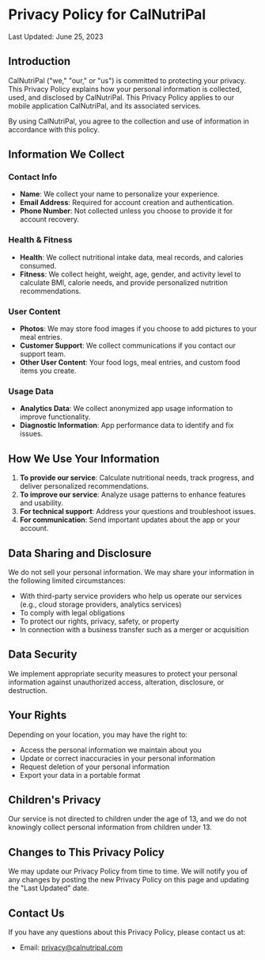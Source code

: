 # Privacy Policy for CalNutriPal

Last Updated: June 25, 2023

## Introduction

CalNutriPal ("we," "our," or "us") is committed to protecting your privacy. This Privacy Policy explains how your personal information is collected, used, and disclosed by CalNutriPal. This Privacy Policy applies to our mobile application CalNutriPal, and its associated services.

By using CalNutriPal, you agree to the collection and use of information in accordance with this policy.

## Information We Collect

### Contact Info

- **Name**: We collect your name to personalize your experience.
- **Email Address**: Required for account creation and authentication.
- **Phone Number**: Not collected unless you choose to provide it for account recovery.

### Health & Fitness

- **Health**: We collect nutritional intake data, meal records, and calories consumed.
- **Fitness**: We collect height, weight, age, gender, and activity level to calculate BMI, calorie needs, and provide personalized nutrition recommendations.

### User Content

- **Photos**: We may store food images if you choose to add pictures to your meal entries.
- **Customer Support**: We collect communications if you contact our support team.
- **Other User Content**: Your food logs, meal entries, and custom food items you create.

### Usage Data

- **Analytics Data**: We collect anonymized app usage information to improve functionality.
- **Diagnostic Information**: App performance data to identify and fix issues.

## How We Use Your Information

1. **To provide our service**: Calculate nutritional needs, track progress, and deliver personalized recommendations.
2. **To improve our service**: Analyze usage patterns to enhance features and usability.
3. **For technical support**: Address your questions and troubleshoot issues.
4. **For communication**: Send important updates about the app or your account.

## Data Sharing and Disclosure

We do not sell your personal information. We may share your information in the following limited circumstances:

- With third-party service providers who help us operate our services (e.g., cloud storage providers, analytics services)
- To comply with legal obligations
- To protect our rights, privacy, safety, or property
- In connection with a business transfer such as a merger or acquisition

## Data Security

We implement appropriate security measures to protect your personal information against unauthorized access, alteration, disclosure, or destruction.

## Your Rights

Depending on your location, you may have the right to:

- Access the personal information we maintain about you
- Update or correct inaccuracies in your personal information
- Request deletion of your personal information
- Export your data in a portable format

## Children's Privacy

Our service is not directed to children under the age of 13, and we do not knowingly collect personal information from children under 13.

## Changes to This Privacy Policy

We may update our Privacy Policy from time to time. We will notify you of any changes by posting the new Privacy Policy on this page and updating the "Last Updated" date.

## Contact Us

If you have any questions about this Privacy Policy, please contact us at:

- Email: privacy@calnutripal.com
